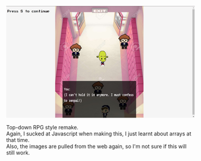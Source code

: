 <p align="center">
  <img src="image.jpg" width=600 height=300 />
</p>
  
Top-down RPG style remake.  
Again, I sucked at Javascript when making this, I just learnt about arrays at that time.  
Also, the images are pulled from the web again, so I'm not sure if this will still work.  
